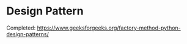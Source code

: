 # Design Pattern

Completed: <https://www.geeksforgeeks.org/factory-method-python-design-patterns/>
